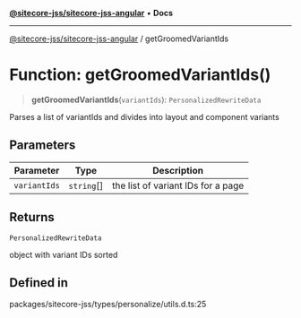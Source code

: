 [**@sitecore-jss/sitecore-jss-angular**](../README.md) • **Docs**

***

[@sitecore-jss/sitecore-jss-angular](../README.md) / getGroomedVariantIds

# Function: getGroomedVariantIds()

> **getGroomedVariantIds**(`variantIds`): `PersonalizedRewriteData`

Parses a list of variantIds and divides into layout and component variants

## Parameters

| Parameter | Type | Description |
| ------ | ------ | ------ |
| `variantIds` | `string`[] | the list of variant IDs for a page |

## Returns

`PersonalizedRewriteData`

object with variant IDs sorted

## Defined in

packages/sitecore-jss/types/personalize/utils.d.ts:25
